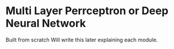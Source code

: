 # Multi Layer Perrceptron or Deep Neural Network
Built from scratch
Will write this later explaining each module.